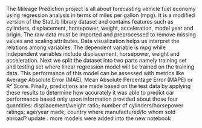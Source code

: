 The Mileage Prediction project is all about forecasting vehicle fuel economy using regression analysis in terms of miles per gallon (mpg). It is a modified version of the StatLib library dataset and contains features such as cylinders, displacement, horsepower, weight, acceleration, model year and origin. The raw data must be imported and preprocessed to remove missing values and scaling attributes. Data visualization helps us interpret the relations among variables. The dependent variable is mpg while independent variables include displacement, horsepower, weight and acceleration. Next we split the dataset into two parts namely training set and testing set where linear regression model will be trained on the training data. This performance of this model can be assessed with metrics like Average Absolute Error (MAE), Mean Absolute Percentage Error (MAPE) or R² Score. Finally, predictions are made based on the test data by applying these results to determine how accurately it was able to predict car performance based only upon information provided about those four quantities: displacement/weight ratio; number of cylinders/horsepower ratings; age/year made; country where manufactured/to whom sold abroad?
update : more models were added into the new notebook
